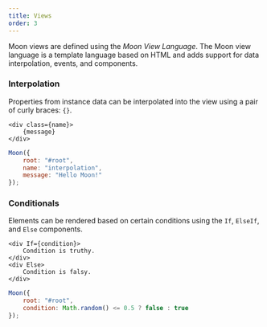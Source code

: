 ```yaml
---
title: Views
order: 3
---
```


Moon views are defined using the _Moon View Language_. The Moon view language is a template language based on HTML and adds support for data interpolation, events, and components.

### Interpolation

Properties from instance data can be interpolated into the view using a pair of curly braces: `{}`.

```mvl
<div class={name}>
	{message}
</div>
```

```js
Moon({
	root: "#root",
	name: "interpolation",
	message: "Hello Moon!"
});
```

<div id="view-example-1" class="example"></div>

<script>
	Moon({
		root: "#view-example-1",
		view: "<div class={name}>{message}</div>",
		name: "interpolation",
		message: "Hello Moon!"
	});
</script>

### Conditionals

Elements can be rendered based on certain conditions using the `If`, `ElseIf`, and `Else` components.

```mvl
<div If={condition}>
	Condition is truthy.
</div>
<div Else>
	Condition is falsy.
</div>
```

```js
Moon({
	root: "#root",
	condition: Math.random() <= 0.5 ? false : true
});
```

<div id="view-example-2" class="example"></div>

<script>
	Moon({
		root: "#view-example-2",
		view: "<div If={condition}>Condition is truthy.</div><div Else>Condition is falsy.</div>",
		condition: Math.random() <= 0.5 ? false : true
	});
</script>
